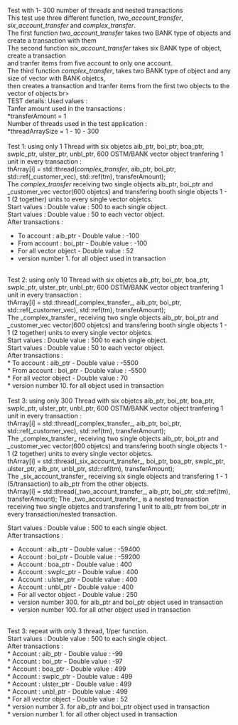 Test with 1- 300 number of threads and nested transactions<br>
This test use three different function, _two_account_transfer_, _six_account_transfer_ and _complex_transfer_.<br>
The first function _two_account_transfer_ takes two BANK type of objects and create a transaction with them<br>
The second function  _six_account_transfer_ takes six BANK type of object, create a transaction<br> 
and tranfer items from five account to only one account.<br>
The third function _complex_transfer_, takes two BANK type of object and any size of vector with BANK objetcs,<br>
then creates a transaction and tranfer items from the first two objects to the vector of objects.br>
<br>
TEST details:
Used values :<br>
Tanfer amount used in the transactions :<br>
*transferAmount = 1<br>
Number of threads used in the test application : <br>
*threadArraySize = 1 - 10 - 300<br>
<br>
Test 1: using only 1 Thread with six objetcs aib_ptr, boi_ptr, boa_ptr, swplc_ptr, ulster_ptr, unbl_ptr, 600 OSTM/BANK vector object tranfering 1 unit in every transaction :<br>
thArray[i] = std::thread(_complex_transfer_, aib_ptr, boi_ptr, std::ref(_customer_vec), std::ref(tm), transferAmount);<br>
The _complex_transfer_ receiving two single objects aib_ptr, boi_ptr and _customer_vec vector(600 objetcs) and transfering booth single objects 1 - 1 (2 together) units to every single vector objetcs.<br>
Start values : Double value : 500 to each single object.<br>
Start values : Double value : 50 to each vector object.<br>
After transactions : <br>
* To account : aib_ptr - Double value : -100 <br>
* From account : boi_ptr - Double value : -100 <br>
* For all vector object - Double value : 52<br>
* version number 1. for all object used in transaction<br>
<br>
Test 2: using only 10 Thread with six objetcs aib_ptr, boi_ptr, boa_ptr, swplc_ptr, ulster_ptr, unbl_ptr, 600 OSTM/BANK vector object tranfering 1 unit in every transaction :<br>
thArray[i] = std::thread(_complex_transfer_, aib_ptr, boi_ptr, std::ref(_customer_vec), std::ref(tm), transferAmount);<br>
The _complex_transfer_ receiving two single objects aib_ptr, boi_ptr and _customer_vec vector(600 objetcs) and transfering booth single objects 1 - 1 (2 together) units to every single vector objetcs.<br>
Start values : Double value : 500 to each single object.<br>
Start values : Double value : 50 to each vector object.<br>
After transactions : <br>
* To account : aib_ptr - Double value : -5500 <br>
* From account : boi_ptr - Double value : -5500 <br>
* For all vector object - Double value : 70 <br>
* version number 10. for all object used in transaction<br>
<br>
Test 3: using only 300 Thread with six objetcs aib_ptr, boi_ptr, boa_ptr, swplc_ptr, ulster_ptr, unbl_ptr, 600 OSTM/BANK vector object tranfering 1 unit in every transaction :<br>
thArray[i] = std::thread(_complex_transfer_, aib_ptr, boi_ptr, std::ref(_customer_vec), std::ref(tm), transferAmount);<br>
The _complex_transfer_ receiving two single objects aib_ptr, boi_ptr and _customer_vec vector(600 objetcs) and transfering booth single objects 1 - 1 (2 together) units to every single vector objetcs.<br>
thArray[i] = std::thread(_six_account_transfer_, boi_ptr, boa_ptr, swplc_ptr, ulster_ptr, aib_ptr, unbl_ptr, std::ref(tm), transferAmount);<br>
The _six_account_transfer_ receiving six single objects and transfering 1 - 1 (5/transaction) to aib_ptr from the other objects.<br>
thArray[i] = std::thread(_two_account_transfer_, aib_ptr, boi_ptr, std::ref(tm), transferAmount);
The _two_account_transfer_ is a nested transaction receiving two single objetcs and transfering 1 unit to aib_ptr from boi_ptr in every transaction/nested transaction.<br>

Start values : Double value : 500 to each single object.<br>
After transactions : <br>
* Account : aib_ptr - Double value : -59400 <br>
* Account : boi_ptr - Double value : -59200 <br>
* Account : boa_ptr - Double value : 400 <br>
* Account : swplc_ptr - Double value : 400 <br>
* Account : ulster_ptr - Double value : 400 <br>
* Account : unbl_ptr - Double value : 400 <br>
* For all vector object - Double value : 250 <br>
* version number 300. for aib_ptr and boi_ptr object used in transaction<br>
* version number 100. for all other object used in transaction<br>
<br>
Test 3: repeat with only 3 thread, 1/per function.<br>
Start values : Double value : 500 to each single object.<br>
After transactions : <br>
* Account : aib_ptr - Double value : -99 <br>
* Account : boi_ptr - Double value : -97 <br>
* Account : boa_ptr - Double value : 499 <br>
* Account : swplc_ptr - Double value : 499 <br>
* Account : ulster_ptr - Double value : 499 <br>
* Account : unbl_ptr - Double value : 499 <br>
* For all vector object - Double value : 52 <br>
* version number 3. for aib_ptr and boi_ptr object used in transaction<br>
* version number 1. for all other object used in transaction<br>





